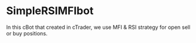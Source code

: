 # SimpleRSIMFIbot
In this cBot that created in cTrader, we use MFI &amp; RSI strategy for open sell or buy positions.
